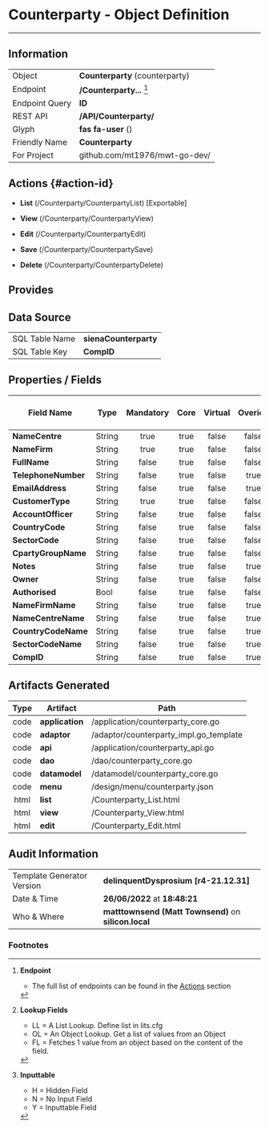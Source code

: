 # **Counterparty** - Object Definition
---
##  Information
|   |   |
|---|---|
|Object         |**Counterparty** (counterparty) |
|Endpoint 	    |**/Counterparty...** [^1]|
|Endpoint Query |**ID**|
|REST API|**/API/Counterparty/**|
Glyph|**fas fa-user** ()
Friendly Name|**Counterparty**|
|For Project    |github.com/mt1976/mwt-go-dev/|

##  Actions {#action-id}
* **List** (/Counterparty/CounterpartyList) [Exportable]
* **View** (/Counterparty/CounterpartyView)
* **Edit** (/Counterparty/CounterpartyEdit)
* **Save** (/Counterparty/CounterpartySave)

* **Delete** (/Counterparty/CounterpartyDelete)







##  Provides







##  Data Source 
|   |   |
|---|---|
SQL Table Name       | **sienaCounterparty**
SQL Table Key | **CompID**



##  Properties / Fields
| Field Name| Type | Mandatory | Core | Virtual | Overide | Lookup [^2]| Lookup Object      | Lookup Field Source         | Lookup Return Value                | Inputable [^3]|DB Column|Default Value| No Change | Callout | Internal | Display | Mask |
| -- | --  | :--: | :--: | :--: |:--: |:--: |:--: |-- |-- |:--: |-- | --| :--: | :--: | :--: | -- | -- |
|**NameCentre**|String|true|true|false|false|OL|Centre|Code|Name|Y|NameCentre||true|false|false|text||
|**NameFirm**|String|true|true|false|false|OL|Firm|FirmName|FullName|Y|NameFirm||true|false|false|text||
|**FullName**|String|false|true|false|false|||||Y|FullName||false|false|false|text||
|**TelephoneNumber**|String|false|true|false|true|||||Y|TelephoneNumber||false|false|false|tel||
|**EmailAddress**|String|false|true|false|true|||||Y|EmailAddress||false|false|false|email||
|**CustomerType**|String|true|true|false|false|LL|counterpartytypes|||Y|CustomerType||false|false|false|text||
|**AccountOfficer**|String|false|true|false|false|||||Y|AccountOfficer||false|false|false|text||
|**CountryCode**|String|false|true|false|false|OL|Country|||Y|CountryCode||false|false|false|text||
|**SectorCode**|String|false|true|false|false|OL|Sector|||Y|SectorCode||false|false|false|text||
|**CpartyGroupName**|String|false|true|false|false|OL|CounterpartyGroup|||Y|CpartyGroupName||false|false|false|text||
|**Notes**|String|false|true|false|true|||||Y|Notes||false|false|false|textarea||
|**Owner**|String|false|true|false|false|OL|Owner|||Y|Owner||false|false|false|text||
|**Authorised**|Bool|false|true|false|false|LL|tf|||Y|Authorised|True|false|false|false|text||
|**NameFirmName**|String|false|true|false|true|||||H|NameFirmName||false|false|false|text||
|**NameCentreName**|String|false|true|false|true|||||H|NameCentreName||false|false|false|text||
|**CountryCodeName**|String|false|true|false|true|||||H|CountryCodeName||false|false|false|text||
|**SectorCodeName**|String|false|true|false|true|||||H|SectorCodeName||false|false|false|text||
|**CompID**|String|false|true|false|true|||||H|CompID||false|false|false|text||


##  Artifacts Generated
| Type | Artifact | Path|
| :--: | -- | -- |
| code | **application** | /application/counterparty_core.go |
| code | **adaptor** | /adaptor/counterparty_impl.go_template |
| code | **api** | /application/counterparty_api.go |
| code | **dao** | /dao/counterparty_core.go |
| code | **datamodel** | /datamodel/counterparty_core.go |
| code | **menu** | /design/menu/counterparty.json |
| html | **list** | /Counterparty_List.html |
| html | **view** | /Counterparty_View.html |
| html | **edit** | /Counterparty_Edit.html |


## Audit Information
|   |   |
|---|---|
Template Generator Version   | **delinquentDysprosium [r4-21.12.31]**
Date & Time		     | **26/06/2022** at **18:48:21**
Who & Where		     | **matttownsend (Matt Townsend)** on **silicon.local**

### Footnotes
[^1]: **Endpoint**
    * The full list of endpoints can be found in the [Actions](#action-id) section
[^2]: **Lookup Fields**
    * LL = A List Lookup. Define list in lits.cfg
    * OL = An Object Lookup. Get a list of values from an Object
    * FL = Fetches 1 value from an object based on the content of the field. 
[^3]: **Inputtable**   
    * H = Hidden Field
    * N = No Input Field
    * Y = Inputtable Field